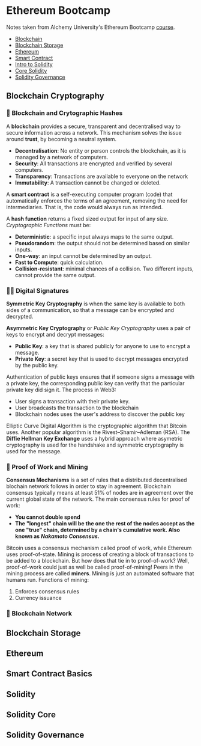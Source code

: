# Ethereum Bootcamp
Notes taken from Alchemy University's Ethereum Bootcamp [course](https://university.alchemy.com/overview/ethereum).

- [Blockchain](#blockchain-cryptography)
- [Blockchain Storage](#blockchain-storage)
- [Ethereum](#ethereum)
- [Smart Contract](#smart-contract-basics)
- [Intro to Solidity](#solidity)
- [Core Solidity](#solidity-core)
- [Solidity Governance](#solidity-governance)

## Blockchain Cryptography
### 🙈 Blockchain and Crytographic Hashes
A **blockchain** provides a secure, transparent and decentralised way to secure information across a network. This mechanism solves the issue around **trust**, by becoming a neutral system.
- **Decentralisation**: No entity or person controls the blockchain, as it is managed by a network of computers.
- **Security**: All transactions are encrypted and verified by several computers.
- **Transparency**: Transactions are available to everyone on the network
- **Immutability**: A transaction cannot be changed or deleted.

A **smart contract** is a self-executing computer program (code) that automatically enforces the terms of an agreement, removing the need for intermediaries. That is, the code would always run as intended.

A **hash function** returns a fixed sized output for input of any size. *Cryptographic Functions* must be:
- **Deterministic**: a specific input always maps to the same output.
- **Pseudorandom**: the output should not be determined based on similar inputs.
- **One-way**: an input cannot be determined by an output.
- **Fast to Compute**: quick calculation.
- **Collision-resistant**: minimal chances of a collision. Two different inputs, cannot provide the same output.

### ✍🏽 Digital Signatures
**Symmetric Key Cryptography** is when the same key is available to both sides of a communication, so that a message can be encrypted and decrypted.

**Asymmetric Key Cryptography** or *Public Key Cryptography* uses a pair of keys to encrypt and decrypt messages:
- **Public Key**: a key that is shared publicly for anyone to use to encrypt a message.
- **Private Key**: a secret key that is used to decrypt messages encrypted by the public key.

Authentication of public keys ensures that if someone signs a message with a private key, the corresponding public key can verify that the particular private key did sign it. The process in Web3:
- User signs a transaction with their private key.
- User broadcasts the transaction to the blockchain
- Blockchain nodes uses the user's address to discover the public key

Elliptic Curve Digital Algorithm is the cryptographic algorithm that Bitcoin uses. Another popular algorithm is the Rivest–Shamir–Adleman (RSA). The **Diffie Hellman Key Exchange** uses a hybrid approach where asymetric cryptography is used for the handshake and symmetric cryptography is used for the message.

### 🧾 Proof of Work and Mining
**Consensus Mechanisms** is a set of rules that a distributed decentralised blochain network follows in order to stay in agreement. Blockchain consensus typically means at least 51% of nodes are in agreement over the current global state of the network. The main consensus rules for proof of work:
- **You cannot double spend**
- **The "longest" chain will be the one the rest of the nodes accept as the one "true" chain, determined by a chain's cumulative work. Also known as *Nakamoto Consensus*.**

Bitcoin uses a consensus mechanism called proof of work, while Ethereum uses proof-of-state. Mining is process of creating a block of transactions to be added to a blockchain. But how does that tie in to proof-of-work? Well, proof-of-work could just as well be called proof-of-mining! Peers in the mining process are called **miners**. Mining is just an automated software that humans run. Functions of mining:
1. Enforces consensus rules
2. Currency issuance
### 🔗 Blockchain Network



## Blockchain Storage
## Ethereum
## Smart Contract Basics
## Solidity
## Solidity Core
## Solidity Governance